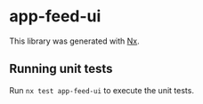 # app-feed-ui

This library was generated with [Nx](https://nx.dev).

## Running unit tests

Run `nx test app-feed-ui` to execute the unit tests.
